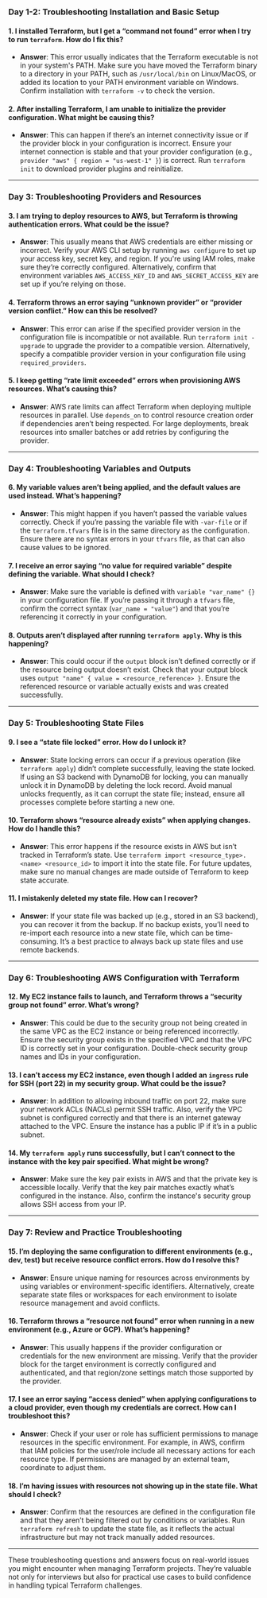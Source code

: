### **Day 1-2: Troubleshooting Installation and Basic Setup**

#### **1. I installed Terraform, but I get a “command not found” error when I try to run `terraform`. How do I fix this?**
   - **Answer**: This error usually indicates that the Terraform executable is not in your system's PATH. Make sure you have moved the Terraform binary to a directory in your PATH, such as `/usr/local/bin` on Linux/MacOS, or added its location to your PATH environment variable on Windows. Confirm installation with `terraform -v` to check the version.

#### **2. After installing Terraform, I am unable to initialize the provider configuration. What might be causing this?**
   - **Answer**: This can happen if there’s an internet connectivity issue or if the provider block in your configuration is incorrect. Ensure your internet connection is stable and that your provider configuration (e.g., `provider "aws" { region = "us-west-1" }`) is correct. Run `terraform init` to download provider plugins and reinitialize.

---

### **Day 3: Troubleshooting Providers and Resources**

#### **3. I am trying to deploy resources to AWS, but Terraform is throwing authentication errors. What could be the issue?**
   - **Answer**: This usually means that AWS credentials are either missing or incorrect. Verify your AWS CLI setup by running `aws configure` to set up your access key, secret key, and region. If you're using IAM roles, make sure they’re correctly configured. Alternatively, confirm that environment variables `AWS_ACCESS_KEY_ID` and `AWS_SECRET_ACCESS_KEY` are set up if you’re relying on those.

#### **4. Terraform throws an error saying “unknown provider” or “provider version conflict.” How can this be resolved?**
   - **Answer**: This error can arise if the specified provider version in the configuration file is incompatible or not available. Run `terraform init -upgrade` to upgrade the provider to a compatible version. Alternatively, specify a compatible provider version in your configuration file using `required_providers`.

#### **5. I keep getting “rate limit exceeded” errors when provisioning AWS resources. What’s causing this?**
   - **Answer**: AWS rate limits can affect Terraform when deploying multiple resources in parallel. Use `depends_on` to control resource creation order if dependencies aren’t being respected. For large deployments, break resources into smaller batches or add retries by configuring the provider.

---

### **Day 4: Troubleshooting Variables and Outputs**

#### **6. My variable values aren’t being applied, and the default values are used instead. What’s happening?**
   - **Answer**: This might happen if you haven’t passed the variable values correctly. Check if you’re passing the variable file with `-var-file` or if the `terraform.tfvars` file is in the same directory as the configuration. Ensure there are no syntax errors in your `tfvars` file, as that can also cause values to be ignored.

#### **7. I receive an error saying “no value for required variable” despite defining the variable. What should I check?**
   - **Answer**: Make sure the variable is defined with `variable "var_name" {}` in your configuration file. If you’re passing it through a `tfvars` file, confirm the correct syntax (`var_name = "value"`) and that you’re referencing it correctly in your configuration.

#### **8. Outputs aren’t displayed after running `terraform apply`. Why is this happening?**
   - **Answer**: This could occur if the `output` block isn’t defined correctly or if the resource being output doesn’t exist. Check that your output block uses `output "name" { value = <resource_reference> }`. Ensure the referenced resource or variable actually exists and was created successfully.

---

### **Day 5: Troubleshooting State Files**

#### **9. I see a “state file locked” error. How do I unlock it?**
   - **Answer**: State locking errors can occur if a previous operation (like `terraform apply`) didn’t complete successfully, leaving the state locked. If using an S3 backend with DynamoDB for locking, you can manually unlock it in DynamoDB by deleting the lock record. Avoid manual unlocks frequently, as it can corrupt the state file; instead, ensure all processes complete before starting a new one.

#### **10. Terraform shows “resource already exists” when applying changes. How do I handle this?**
   - **Answer**: This error happens if the resource exists in AWS but isn’t tracked in Terraform’s state. Use `terraform import <resource_type>.<name> <resource_id>` to import it into the state file. For future updates, make sure no manual changes are made outside of Terraform to keep state accurate.

#### **11. I mistakenly deleted my state file. How can I recover?**
   - **Answer**: If your state file was backed up (e.g., stored in an S3 backend), you can recover it from the backup. If no backup exists, you’ll need to re-import each resource into a new state file, which can be time-consuming. It’s a best practice to always back up state files and use remote backends.

---

### **Day 6: Troubleshooting AWS Configuration with Terraform**

#### **12. My EC2 instance fails to launch, and Terraform throws a “security group not found” error. What’s wrong?**
   - **Answer**: This could be due to the security group not being created in the same VPC as the EC2 instance or being referenced incorrectly. Ensure the security group exists in the specified VPC and that the VPC ID is correctly set in your configuration. Double-check security group names and IDs in your configuration.

#### **13. I can’t access my EC2 instance, even though I added an `ingress` rule for SSH (port 22) in my security group. What could be the issue?**
   - **Answer**: In addition to allowing inbound traffic on port 22, make sure your network ACLs (NACLs) permit SSH traffic. Also, verify the VPC subnet is configured correctly and that there is an internet gateway attached to the VPC. Ensure the instance has a public IP if it’s in a public subnet.

#### **14. My `terraform apply` runs successfully, but I can’t connect to the instance with the key pair specified. What might be wrong?**
   - **Answer**: Make sure the key pair exists in AWS and that the private key is accessible locally. Verify that the key pair matches exactly what’s configured in the instance. Also, confirm the instance's security group allows SSH access from your IP.

---

### **Day 7: Review and Practice Troubleshooting**

#### **15. I’m deploying the same configuration to different environments (e.g., dev, test) but receive resource conflict errors. How do I resolve this?**
   - **Answer**: Ensure unique naming for resources across environments by using variables or environment-specific identifiers. Alternatively, create separate state files or workspaces for each environment to isolate resource management and avoid conflicts.

#### **16. Terraform throws a “resource not found” error when running in a new environment (e.g., Azure or GCP). What’s happening?**
   - **Answer**: This usually happens if the provider configuration or credentials for the new environment are missing. Verify that the provider block for the target environment is correctly configured and authenticated, and that region/zone settings match those supported by the provider.

#### **17. I see an error saying “access denied” when applying configurations to a cloud provider, even though my credentials are correct. How can I troubleshoot this?**
   - **Answer**: Check if your user or role has sufficient permissions to manage resources in the specific environment. For example, in AWS, confirm that IAM policies for the user/role include all necessary actions for each resource type. If permissions are managed by an external team, coordinate to adjust them.

#### **18. I’m having issues with resources not showing up in the state file. What should I check?**
   - **Answer**: Confirm that the resources are defined in the configuration file and that they aren’t being filtered out by conditions or variables. Run `terraform refresh` to update the state file, as it reflects the actual infrastructure but may not track manually added resources.

---

These troubleshooting questions and answers focus on real-world issues you might encounter when managing Terraform projects. They’re valuable not only for interviews but also for practical use cases to build confidence in handling typical Terraform challenges.
